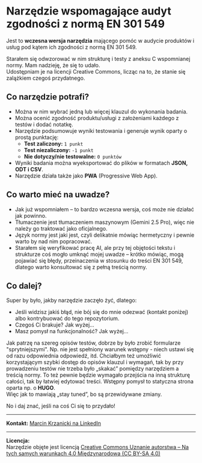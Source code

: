 # Narzędzie wspomagające audyt zgodności z normą EN 301 549

Jest to **wczesna wersja narzędzia** mającego pomóc w audycie produktów i usług pod kątem ich zgodności z normą EN 301 549.

Starałem się odwzorować w nim strukturę i testy z aneksu C wspomnianej normy. Mam nadzieję, że się to udało.  
Udostępniam je na licencji Creative Commons, licząc na to, że stanie się zalążkiem czegoś przydatnego.

## Co narzędzie potrafi?

- Można w nim wybrać jedną lub więcej klauzul do wykonania badania.
- Można ocenić zgodność produktu/usługi z założeniami każdego z testów i dodać notatkę.
- Narzędzie podsumowuje wyniki testowania i generuje wynik oparty o prostą punktację:
  - **Test zaliczony:** `1 punkt`
  - **Test niezaliczony:** `-1 punkt`
  - **Nie dotyczy/nie testowalne:** `0 punktów`
- Wyniki badania można wyeksportować do plików w formatach **JSON, ODT i CSV**.
- Narzędzie działa także jako **PWA** (Progressive Web App).

## Co warto mieć na uwadze?

- Jak już wspomniałem – to bardzo wczesna wersja, coś może nie działać jak powinno.
- Tłumaczenie jest tłumaczeniem maszynowym (Gemini 2.5 Pro), więc nie należy go traktować jako oficjalnego.
- Język normy jest jaki jest, czyli delikatnie mówiąc hermetyczny i pewnie warto by nad nim popracować.
- Starałem się weryfikować pracę AI, ale przy tej objętości tekstu i strukturze coś mogło umknąć mojej uwadze – krótko mówiąc, mogą pojawiać się błędy, przeinaczenia w stosunku do treści EN 301 549, dlatego warto konsultować się z pełną treścią normy.

## Co dalej?

Super by było, jakby narzędzie zaczęło żyć, dlatego:

- Jeśli widzisz jakiś błąd, nie bój się do mnie odezwać (kontakt poniżej) albo kontrybuować do tego repozytorium.
- Czegoś Ci brakuje? Jak wyżej...
- Masz pomysł na funkcjonalność? Jak wyżej...

Jak patrzę na szereg opisów testów, dobrze by było zrobić formularze "sprytniejszymi". Np. nie jest spełniony warunek wstępny - niech ustawi się od razu odpowiednia odpowiedź, itd. Chciałbym też umożliwić korzystającym szybki dostęp do opisów klauzul i wymagań, tak by przy prowadzeniu testów nie trzeba było „skakać” pomiędzy narzędziem a treścią normy. To też pewnie będzie wymagało przejścia na inną strukturę całości, tak by łatwiej edytować treści. Wstępny pomysł to statyczna strona oparta np. o **HUGO**.  
Więc jak to mawiają „stay tuned”, bo są przewidywane zmiany.

No i daj znać, jeśli na coś Ci się to przydało!

---

**Kontakt:** [Marcin Krzanicki na LinkedIn](https://www.linkedin.com/in/marcinkrzanicki/)

---

**Licencja:**  
Narzędzie objęte jest licencją [Creative Commons Uznanie autorstwa – Na tych samych warunkach 4.0 Międzynarodowa (CC BY-SA 4.0)](https://creativecommons.org/licenses/by-sa/4.0/deed.pl)
